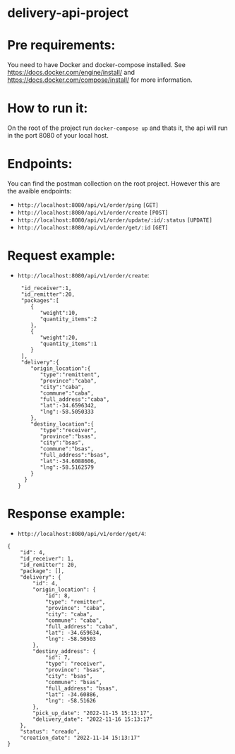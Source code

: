 # delivery-api-project

# Pre requirements:

You need to have Docker and docker-compose installed. See https://docs.docker.com/engine/install/ and https://docs.docker.com/compose/install/ for more information.

# How to run it:
On the root of the project run `docker-compose up` and thats it, the api will run in the port 8080 of your local host. 

# Endpoints:

You can find the postman collection on the root project. However this are the avaible endpoints:

- `http://localhost:8080/api/v1/order/ping` `[GET]`
- `http://localhost:8080/api/v1/order/create` `[POST]`
- `http://localhost:8080/api/v1/order/update/:id/:status` `[UPDATE]`
- `http://localhost:8080/api/v1/order/get/:id` `[GET]`

# Request example:
  
- `http://localhost:8080/api/v1/order/create`: 

  ```{
   "id_receiver":1,
   "id_remitter":20,
   "packages":[
      {
         "weight":10,
         "quantity_items":2
      },
      {
         "weight":20,
         "quantity_items":1
      }
   ],
   "delivery":{
      "origin_location":{
         "type":"remittent",
         "province":"caba",
         "city":"caba",
         "commune":"caba",
         "full_address":"caba",
         "lat":-34.6596342,
         "lng":-58.5050333
      },
      "destiny_location":{
         "type":"receiver",
         "province":"bsas",
         "city":"bsas",
         "commune":"bsas",
         "full_address":"bsas",
         "lat":-34.6088606,
         "lng":-58.5162579
      }
    }
  }

# Response example:

- `http://localhost:8080/api/v1/order/get/4`:

```
{
    "id": 4,
    "id_receiver": 1,
    "id_remitter": 20,
    "package": [],
    "delivery": {
        "id": 4,
        "origin_location": {
            "id": 8,
            "type": "remitter",
            "province": "caba",
            "city": "caba",
            "commune": "caba",
            "full_address": "caba",
            "lat": -34.659634,
            "lng": -58.50503
        },
        "destiny_address": {
            "id": 7,
            "type": "receiver",
            "province": "bsas",
            "city": "bsas",
            "commune": "bsas",
            "full_address": "bsas",
            "lat": -34.60886,
            "lng": -58.51626
        },
        "pick_up_date": "2022-11-15 15:13:17",
        "delivery_date": "2022-11-16 15:13:17"
    },
    "status": "creado",
    "creation_date": "2022-11-14 15:13:17"
}
